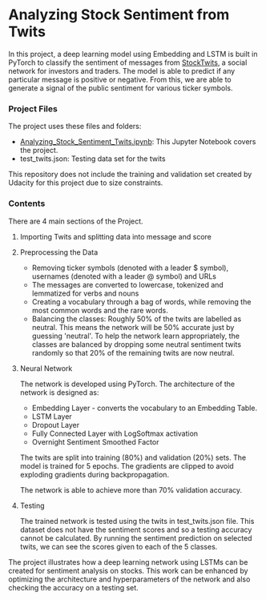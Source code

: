 # Analyzing Stock Sentiment from Twits
In this project, a deep learning model using Embedding and LSTM is built in PyTorch to classify the sentiment of messages from [StockTwits](https://stocktwits.com/), a social network for investors and traders. The model is able to predict if any particular message is positive or negative. From this, we are able to generate a signal of the public sentiment for various ticker symbols.

### Project Files

The project uses these files and folders:

- [Analyzing_Stock_Sentiment_Twits.ipynb](https://github.com/udaygoel/AI-For-Trading-Udacity/blob/master/Analyzing%20Stock%20Sentiment%20from%20Twits/Analyzing_Stock_Sentiment_Twits.ipynb): This Jupyter Notebook covers the project. 
- test_twits.json: Testing data set for the twits

This repository does not include the training and validation set created by Udacity for this project due to size constraints.

### Contents

There are 4 main sections of the Project.

1.  Importing Twits and splitting data into message and score

2. Preprocessing the Data

   - Removing ticker symbols (denoted with a leader $ symbol), usernames (denoted with a leader @ symbol) and URLs
   - The messages are converted to lowercase, tokenized and lemmatized for verbs and nouns
   - Creating a vocabulary through a bag of words, while removing the most common words and the rare words.
   - Balancing the classes: Roughly 50% of the twits are labelled as neutral. This means the network will be 50% accurate just by guessing 'neutral'. To help the network learn appropriately, the classes are balanced by dropping some neutral sentiment twits randomly so that 20% of the remaining twits are now neutral.

3. Neural Network

   The network is developed using PyTorch. The architecture of the network is designed as:

   - Embedding Layer - converts the vocabulary to an Embedding Table. 
   - LSTM Layer
   - Dropout Layer
   - Fully Connected Layer with LogSoftmax activation 
   - Overnight Sentiment Smoothed Factor

   The twits are split into training (80%) and validation (20%) sets. The model is trained for 5 epochs. The gradients are clipped to avoid exploding gradients during backpropagation. 

   The network is able to achieve more than 70% validation accuracy.

4. Testing

   The trained network is tested using the twits in test_twits.json file. This dataset does not have the sentiment scores and so a testing accuracy cannot be calculated. By running the sentiment prediction on selected twits, we can see the scores given to each of the 5 classes.



The project illustrates how a deep learning network using LSTMs can be created for sentiment analysis on stocks. This work can be enhanced by optimizing the architecture and hyperparameters of the network and also checking the accuracy on a testing set.